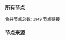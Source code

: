 ### 所有节点
合并节点总数: `1949`
[节点链接](https://raw.githubusercontent.com/rzhy1/11/master/sub/sub_merge_base64.txt)

### 节点来源